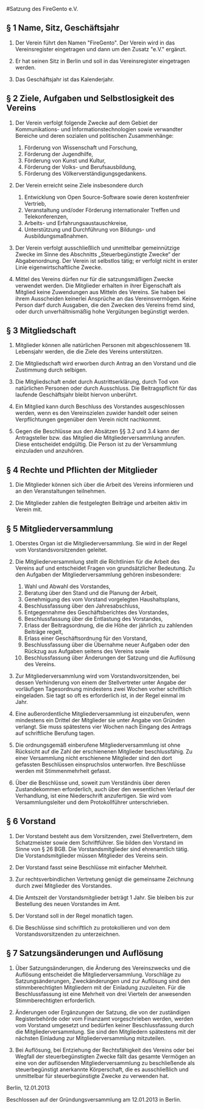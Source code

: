 #Satzung des FireGento e.V.

## § 1 Name, Sitz, Geschäftsjahr
1. Der Verein führt den Namen "FireGento". Der Verein wird in das Vereinsregister eingetragen und dann um den Zusatz
   "e.V." ergänzt.

2. Er hat seinen Sitz in Berlin und soll in das Vereinsregister eingetragen werden.

3. Das Geschäftsjahr ist das Kalenderjahr.


## § 2 Ziele, Aufgaben und Selbstlosigkeit des Vereins
1. Der Verein verfolgt folgende Zwecke auf dem Gebiet der Kommunikations- und Informationstechnologien sowie verwandter
   Bereiche und deren sozialen und politischen Zusammenhänge:
    1. Förderung von Wissenschaft und Forschung,
    2. Förderung der Jugendhilfe,
    3. Förderung von Kunst und Kultur,
    4. Förderung der Volks- und Berufsausbildung,
    5. Förderung des Völkerverständigungsgedankens.

2. Der Verein erreicht seine Ziele insbesondere durch
    1. Entwicklung von Open Source-Software sowie deren kostenfreier Vertrieb,
    2. Veranstaltung und/oder Förderung internationaler Treffen und Telekonferenzen,
    3. Arbeits- und Erfahrungsaustauschkreise,
    4. Unterstützung und Durchführung von Bildungs- und Ausbildungsmaßnahmen.

3. Der Verein verfolgt ausschließlich und unmittelbar gemeinnützige Zwecke im Sinne des Abschnitts „Steuerbegünstigte
   Zwecke“ der Abgabenordnung. Der Verein ist selbstlos tätig; er verfolgt nicht in erster Linie eigenwirtschaftliche
   Zwecke.

4. Mittel des Vereins dürfen nur für die satzungsmäßigen Zwecke verwendet werden. Die Mitglieder erhalten in ihrer
   Eigenschaft als Mitglied keine Zuwendungen aus Mitteln des Vereins. Sie haben bei ihrem Ausscheiden keinerlei
   Ansprüche an das Vereinsvermögen. Keine Person darf durch Ausgaben, die den Zwecken des Vereins fremd sind, oder
   durch unverhältnismäßig hohe Vergütungen begünstigt werden.


## § 3 Mitgliedschaft
1. Mitglieder können alle natürlichen Personen mit abgeschlossenem 18. Lebensjahr werden, die die Ziele des Vereins
   unterstützen.

2. Die Mitgliedschaft wird erworben durch Antrag an den Vorstand und die Zustimmung durch selbigen.

3. Die Mitgliedschaft endet durch Austrittserklärung, durch Tod von natürlichen Personen oder durch Ausschluss. Die
   Beitragspflicht für das laufende Geschäftsjahr bleibt hiervon unberührt.

4. Ein Mitglied kann durch Beschluss des Vorstandes ausgeschlossen werden, wenn es den Vereinszielen zuwider handelt
   oder seinen Verpflichtungen gegenüber dem Verein nicht nachkommt.

5. Gegen die Beschlüsse aus den Absätzen §§ 3.2 und 3.4 kann der Antragsteller bzw. das Mitglied die
   Mitgliederversammlung anrufen. Diese entscheidet endgültig. Die Person ist zu der Versammlung einzuladen und
   anzuhören.


## § 4 Rechte und Pflichten der Mitglieder
1. Die Mitglieder können sich über die Arbeit des Vereins informieren und an den Veranstaltungen teilnehmen.

2. Die Mitglieder zahlen die festgelegten Beiträge und arbeiten aktiv im Verein mit.


## § 5 Mitgliederversammlung
1. Oberstes Organ ist die Mitgliederversammlung. Sie wird in der Regel vom Vorstandsvorsitzenden geleitet.

2. Die Mitgliederversammlung stellt die Richtlinien für die Arbeit des Vereins auf und entscheidet Fragen von
   grundsätzlicher Bedeutung. Zu den Aufgaben der Mitgliederversammlung gehören insbesondere:
    1. Wahl und Abwahl des Vorstandes,
    2. Beratung über den Stand und die Planung der Arbeit,
    3. Genehmigung des vom Vorstand vorgelegten Haushaltsplans,
    4. Beschlussfassung über den Jahresabschluss,
    5. Entgegennahme des Geschäftsberichtes des Vorstandes,
    6. Beschlussfassung über die Entlastung des Vorstandes,
    7. Erlass der Beitragsordnung, die die Höhe der jährlich zu zahlenden Beiträge regelt,
    8. Erlass einer Geschäftsordnung für den Vorstand,
    9. Beschlussfassung über die Übernahme neuer Aufgaben oder den Rückzug aus Aufgaben seitens des Vereins sowie
    10. Beschlussfassung über Änderungen der Satzung und die Auflösung des Vereins.

3. Zur Mitgliederversammlung wird vom Vorstandsvorsitzenden, bei dessen Verhinderung von einem der Stellvertreter unter
   Angabe der vorläufigen Tagesordnung mindestens zwei Wochen vorher schriftlich eingeladen. Sie tagt so oft es
   erforderlich ist, in der Regel einmal im Jahr.

4. Eine außerordentliche Mitgliederversammlung ist einzuberufen, wenn mindestens ein Drittel der Mitglieder sie unter
   Angabe von Gründen verlangt. Sie muss spätestens vier Wochen nach Eingang des Antrags auf schriftliche Berufung
   tagen.

5. Die ordnungsgemäß einberufene Mitgliederversammlung ist ohne Rücksicht auf die Zahl der erschienenen Mitglieder
   beschlussfähig. Zu einer Versammlung nicht erschienene Mitglieder sind den dort gefassten Beschlüssen einspruchslos
   unterworfen. Ihre Beschlüsse werden mit Stimmenmehrheit gefasst.

6. Über die Beschlüsse und, soweit zum Verständnis über deren Zustandekommen erforderlich, auch über den wesentlichen
   Verlauf der Verhandlung, ist eine Niederschrift anzufertigen. Sie wird vom Versammlungsleiter und dem Protokollführer
   unterschrieben.


## § 6 Vorstand
1. Der Vorstand besteht aus dem Vorsitzenden, zwei Stellvertretern, dem Schatzmeister sowie dem Schriftführer. Sie
   bilden den Vorstand im Sinne von § 26 BGB. Die Vorstandsmitglieder sind ehrenamtlich tätig. Die Vorstandsmitglieder
   müssen Mitglieder des Vereins sein.

2. Der Vorstand fasst seine Beschlüsse mit einfacher Mehrheit.

3. Zur rechtsverbindlichen Vertretung genügt die gemeinsame Zeichnung durch zwei Mitglieder des Vorstandes.

4. Die Amtszeit der Vorstandsmitglieder beträgt 1 Jahr. Sie bleiben bis zur Bestellung des neuen Vorstandes im Amt.

5. Der Vorstand soll in der Regel monatlich tagen.

6. Die Beschlüsse sind schriftlich zu protokollieren und von dem Vorstandsvorsitzenden zu unterzeichnen.


## § 7 Satzungsänderungen und Auflösung
1. Über Satzungsänderungen, die Änderung des Vereinszwecks und die Auflösung entscheidet die Mitgliederversammlung.
   Vorschläge zu Satzungsänderungen, Zweckänderungen und zur Auflösung sind den stimmberechtigten Mitgliedern mit der
   Einladung zuzuleiten. Für die Beschlussfassung ist eine Mehrheit von drei Vierteln der anwesenden Stimmberechtigten
   erforderlich.

2. Änderungen oder Ergänzungen der Satzung, die von der zuständigen Registerbehörde oder vom Finanzamt vorgeschrieben
   werden, werden vom Vorstand umgesetzt und bedürfen keiner Beschlussfassung durch die Mitgliederversammlung. Sie sind
   den Mitgliedern spätestens mit der nächsten Einladung zur Mitgliederversammlung mitzuteilen.

3. Bei Auflösung, bei Entziehung der Rechtsfähigkeit des Vereins oder bei Wegfall der steuerbegünstigten Zwecke fällt
   das gesamte Vermögen an eine von der auflösenden Mitgliederversammlung zu beschließende als steuerbegünstigt
   anerkannte Körperschaft, die es ausschließlich und unmittelbar für steuerbegünstigte Zwecke zu verwenden hat.

Berlin, 12.01.2013


Beschlossen auf der Gründungsversammlung am 12.01.2013 in Berlin.